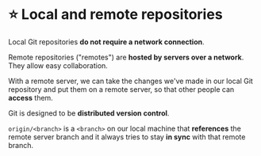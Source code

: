 # ⭐ Local and remote repositories

Local Git repositories **do not require a network connection**.

Remote repositories ("remotes") are **hosted by servers over a network**. They allow easy collaboration.

With a remote server, we can take the changes we've made in our local Git repository and put them on a remote server, so that other people can **access** them.

Git is designed to be **distributed version control**.

`origin/<branch>` is a `<branch>` on our local machine that **references** the remote server branch and it always tries to stay **in sync** with that remote branch.